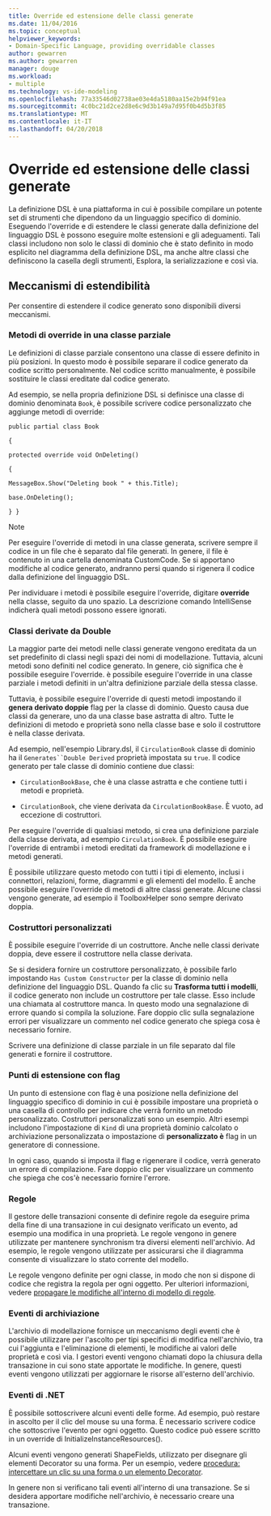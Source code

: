 ```yaml
---
title: Override ed estensione delle classi generate
ms.date: 11/04/2016
ms.topic: conceptual
helpviewer_keywords:
- Domain-Specific Language, providing overridable classes
author: gewarren
ms.author: gewarren
manager: douge
ms.workload:
- multiple
ms.technology: vs-ide-modeling
ms.openlocfilehash: 77a33546d02738ae03e4da5180aa15e2b94f91ea
ms.sourcegitcommit: 4c0bc21d2ce2d8e6c9d3b149a7d95f0b4d5b3f85
ms.translationtype: MT
ms.contentlocale: it-IT
ms.lasthandoff: 04/20/2018
---
```

# <a name="overriding-and-extending-the-generated-classes"></a>Override ed estensione delle classi generate
La definizione DSL è una piattaforma in cui è possibile compilare un potente set di strumenti che dipendono da un linguaggio specifico di dominio. Eseguendo l'override e di estendere le classi generate dalla definizione del linguaggio DSL è possono eseguire molte estensioni e gli adeguamenti. Tali classi includono non solo le classi di dominio che è stato definito in modo esplicito nel diagramma della definizione DSL, ma anche altre classi che definiscono la casella degli strumenti, Esplora, la serializzazione e così via.

## <a name="extensibility-mechanisms"></a>Meccanismi di estendibilità
 Per consentire di estendere il codice generato sono disponibili diversi meccanismi.

### <a name="overriding-methods-in-a-partial-class"></a>Metodi di override in una classe parziale
 Le definizioni di classe parziale consentono una classe di essere definito in più posizioni. In questo modo è possibile separare il codice generato da codice scritto personalmente. Nel codice scritto manualmente, è possibile sostituire le classi ereditate dal codice generato.

 Ad esempio, se nella propria definizione DSL si definisce una classe di dominio denominata `Book`, è possibile scrivere codice personalizzato che aggiunge metodi di override:

 `public partial class Book`

 `{`

 `protected override void OnDeleting()`

 `{`

 `MessageBox.Show("Deleting book " + this.Title);`

 `base.OnDeleting();`

 `} }`

> [!NOTE]
>  Per eseguire l'override di metodi in una classe generata, scrivere sempre il codice in un file che è separato dal file generati. In genere, il file è contenuto in una cartella denominata CustomCode. Se si apportano modifiche al codice generato, andranno persi quando si rigenera il codice dalla definizione del linguaggio DSL.

 Per individuare i metodi è possibile eseguire l'override, digitare **override** nella classe, seguito da uno spazio. La descrizione comando IntelliSense indicherà quali metodi possono essere ignorati.

### <a name="double-derived-classes"></a>Classi derivate da Double
 La maggior parte dei metodi nelle classi generate vengono ereditata da un set predefinito di classi negli spazi dei nomi di modellazione. Tuttavia, alcuni metodi sono definiti nel codice generato. In genere, ciò significa che è possibile eseguire l'override. è possibile eseguire l'override in una classe parziale i metodi definiti in un'altra definizione parziale della stessa classe.

 Tuttavia, è possibile eseguire l'override di questi metodi impostando il **genera derivato doppie** flag per la classe di dominio. Questo causa due classi da generare, uno da una classe base astratta di altro. Tutte le definizioni di metodo e proprietà sono nella classe base e solo il costruttore è nella classe derivata.

 Ad esempio, nell'esempio Library.dsl, il `CirculationBook` classe di dominio ha il `Generates``Double Derived` proprietà impostata su `true`. Il codice generato per tale classe di dominio contiene due classi:

-   `CirculationBookBase`, che è una classe astratta e che contiene tutti i metodi e proprietà.

-   `CirculationBook`, che viene derivata da `CirculationBookBase`. È vuoto, ad eccezione di costruttori.

 Per eseguire l'override di qualsiasi metodo, si crea una definizione parziale della classe derivata, ad esempio `CirculationBook`. È possibile eseguire l'override di entrambi i metodi ereditati da framework di modellazione e i metodi generati.

 È possibile utilizzare questo metodo con tutti i tipi di elemento, inclusi i connettori, relazioni, forme, diagrammi e gli elementi del modello. È anche possibile eseguire l'override di metodi di altre classi generate. Alcune classi vengono generate, ad esempio il ToolboxHelper sono sempre derivato doppia.

### <a name="custom-constructors"></a>Costruttori personalizzati
 È possibile eseguire l'override di un costruttore. Anche nelle classi derivate doppia, deve essere il costruttore nella classe derivata.

 Se si desidera fornire un costruttore personalizzato, è possibile farlo impostando `Has Custom Constructor` per la classe di dominio nella definizione del linguaggio DSL. Quando fa clic su **Trasforma tutti i modelli**, il codice generato non include un costruttore per tale classe. Esso include una chiamata al costruttore manca. In questo modo una segnalazione di errore quando si compila la soluzione. Fare doppio clic sulla segnalazione errori per visualizzare un commento nel codice generato che spiega cosa è necessario fornire.

 Scrivere una definizione di classe parziale in un file separato dal file generati e fornire il costruttore.

### <a name="flagged-extension-points"></a>Punti di estensione con flag
 Un punto di estensione con flag è una posizione nella definizione del linguaggio specifico di dominio in cui è possibile impostare una proprietà o una casella di controllo per indicare che verrà fornito un metodo personalizzato. Costruttori personalizzati sono un esempio. Altri esempi includono l'impostazione di `Kind` di una proprietà dominio calcolato o archiviazione personalizzata o impostazione di **personalizzato è** flag in un generatore di connessione.

 In ogni caso, quando si imposta il flag e rigenerare il codice, verrà generato un errore di compilazione. Fare doppio clic per visualizzare un commento che spiega che cos'è necessario fornire l'errore.

### <a name="rules"></a>Regole
 Il gestore delle transazioni consente di definire regole da eseguire prima della fine di una transazione in cui designato verificato un evento, ad esempio una modifica in una proprietà. Le regole vengono in genere utilizzate per mantenere synchronism tra diversi elementi nell'archivio. Ad esempio, le regole vengono utilizzate per assicurarsi che il diagramma consente di visualizzare lo stato corrente del modello.

 Le regole vengono definite per ogni classe, in modo che non si dispone di codice che registra la regola per ogni oggetto. Per ulteriori informazioni, vedere [propagare le modifiche all'interno di modello di regole](../modeling/rules-propagate-changes-within-the-model.md).

### <a name="store-events"></a>Eventi di archiviazione
 L'archivio di modellazione fornisce un meccanismo degli eventi che è possibile utilizzare per l'ascolto per tipi specifici di modifica nell'archivio, tra cui l'aggiunta e l'eliminazione di elementi, le modifiche ai valori delle proprietà e così via. I gestori eventi vengono chiamati dopo la chiusura della transazione in cui sono state apportate le modifiche. In genere, questi eventi vengono utilizzati per aggiornare le risorse all'esterno dell'archivio.

### <a name="net-events"></a>Eventi di .NET
 È possibile sottoscrivere alcuni eventi delle forme. Ad esempio, può restare in ascolto per il clic del mouse su una forma. È necessario scrivere codice che sottoscrive l'evento per ogni oggetto. Questo codice può essere scritto in un override di InitializeInstanceResources().

 Alcuni eventi vengono generati ShapeFields, utilizzato per disegnare gli elementi Decorator su una forma. Per un esempio, vedere [procedura: intercettare un clic su una forma o un elemento Decorator](../modeling/how-to-intercept-a-click-on-a-shape-or-decorator.md).

 In genere non si verificano tali eventi all'interno di una transazione. Se si desidera apportare modifiche nell'archivio, è necessario creare una transazione.